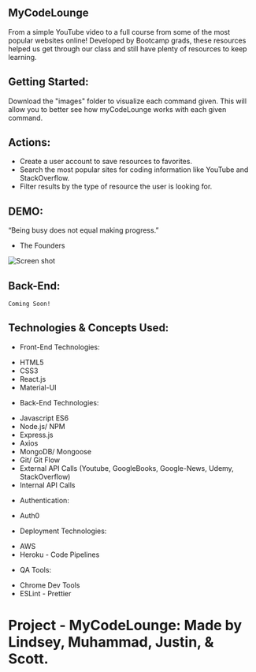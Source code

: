## MyCodeLounge
From a simple YouTube video to a full course from some of the most popular websites online! Developed by Bootcamp grads, these resources helped us get through our class and still have plenty of resources to keep learning.


## Getting Started:
Download the "images" folder to visualize each command given. This will allow you to better see how myCodeLounge works with each given command.


## Actions:
* Create a user account to save resources to favorites.
* Search the most popular sites for coding information like YouTube and StackOverflow.
* Filter results by the type of resource the user is looking for.


## DEMO:
“Being busy does not equal making progress.” 
- The Founders

![Screen shot](/images/Demo.gif)


## Back-End:
`Coming Soon!`


## Technologies & Concepts Used:
* Front-End Technologies:
- HTML5
- CSS3
- React.js
- Material-UI

* Back-End Technologies:
- Javascript ES6
- Node.js/ NPM
- Express.js
- Axios
- MongoDB/ Mongoose
- Git/ Git Flow
- External API Calls (Youtube, GoogleBooks, Google-News, Udemy, StackOverflow)
- Internal API Calls

* Authentication:
- Auth0

* Deployment Technologies:
- AWS
- Heroku - Code Pipelines

* QA Tools:
- Chrome Dev Tools
- ESLint - Prettier


# Project - MyCodeLounge: Made by Lindsey, Muhammad, Justin, & Scott.